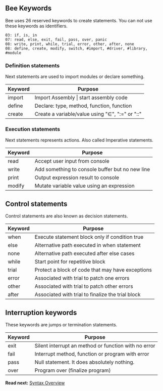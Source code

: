 ## Bee Keywords

Bee uses 26 reserved keywords to create statements. You can not use these keywords as identifiers. 

```
03: if, is, in
07: read, else, exit, fail, pass, over, panic
08: write, print, while, trial, error, other, after, none
08: define, create, modify, switch, #import, #driver, #library, #module
```

### Definition statements

Next statements are used to import modules or declare something.

| Keyword  | Purpose
|----------|--------------------------------------------------
| import   | Import Assembly \| start assembly code
| define   | Declare: type, method, function, function
| create   | Create a variable/value using "∈", ":=" or "::"


### Execution statements

Next statements represents actions. Also called Imperative statements.

| Keyword  | Purpose
|----------|--------------------------------------------------
| read     | Accept user input from console 
| write    | Add something to console buffer but no new line 
| print    | Output expression result to console 
| modify   | Mutate variable value using an expression

## Control statements

Control statements are also known as decision statements.

| Keyword  | Purpose
|----------|----------------------------------------------------
| when     | Execute statement block only if condition true
| else     | Alternative path executed in when statement
| none     | Alternative path executed after else cases
| while    | Start point for repetitive block
| trial    | Protect a block of code that may have exceptions
| error    | Associated with trial to patch one errors
| other    | Associated with trial to patch other errors
| after    | Associated with trial to finalize the trial block

## Interruption keywords

These keywords are jumps or termination statements.

| Keyword  | Purpose
|----------|--------------------------------------------------
| exit     | Silent interrupt an method or function with no error 
| fail     | Interrupt method, function or program with error 
| pass     | Null statement. It does absolutely nothing.
| over     | Program over (finalize program)

**Read next:** [Syntax Overview](overview.md)